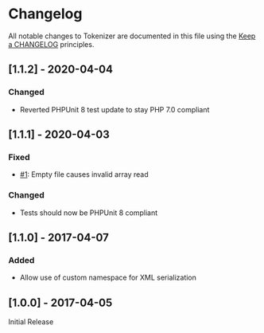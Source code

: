 # Changelog

All notable changes to Tokenizer are documented in this file using the [Keep a CHANGELOG](http://keepachangelog.com/) principles.

## [1.1.2] - 2020-04-04

### Changed

* Reverted PHPUnit 8 test update to stay PHP 7.0 compliant


## [1.1.1] - 2020-04-03

### Fixed

* [#1](https://github.com/theseer/tokenizer/issues/1): Empty file causes invalid array read 

### Changed

* Tests should now be PHPUnit 8 compliant


## [1.1.0] - 2017-04-07

### Added

* Allow use of custom namespace for XML serialization


## [1.0.0] - 2017-04-05

Initial Release
